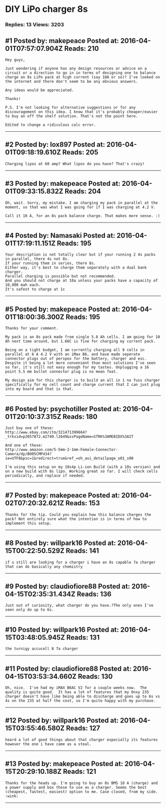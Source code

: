 # DIY LiPo charger 8s

### Replies: 13 Views: 3203

## \#1 Posted by: makepeace Posted at: 2016-04-01T07:57:07.904Z Reads: 210

```
Hey guys,

Just wondering if anyone has any design resources or advice on a circuit or a direction to go in in terms of designing one to balance charge an 8s LiPo pack at high current (say 10A or so)? I've looked on the internet and there don't seem to be any obvious answers.

Any ideas would be appreciated.

Thanks!

P.S. I'm not looking for alternative suggestions or for any discouragement on this idea. I know that it's probably cheaper/easier to buy an off the shelf solution. That's not the point here.

Edited to change a ridiculous calc error.
```

---
## \#2 Posted by: lox897 Posted at: 2016-04-01T09:18:19.610Z Reads: 205

```
Charging lipos at 60 amp? What lipos do you have? That's crazy!
```

---
## \#3 Posted by: makepeace Posted at: 2016-04-01T09:33:15.832Z Reads: 204

```
Oh, wait. Sorry, my mistake. I am charging my pack in parallel at the moment, so that was what I was going for if I was charging at 4.2 V.

Call it 10 A, for an 8s pack balance charge. That makes more sense. :)
```

---
## \#4 Posted by: Namasaki Posted at: 2016-04-01T17:19:11.151Z Reads: 195

```
Your description is not totally clear but if your running 2 4s packs in parallel, there 4s not 8s. 
If your running them in series, there 8s. 
Either way, it's best to charge them separately with a dual bank charger. 
Parallel charging is possible but not recommended. 
And you should not charge at 10a unless your packs have a capacity of 10,000 mah each. 
It's safest to charge at 1c
```

---
## \#5 Posted by: makepeace Posted at: 2016-04-01T18:00:36.300Z Reads: 195

```
Thanks for your comment.

My pack is an 8s pack made from single 5.8 Ah cells. I am going for 10 Ah next time around, but 1.66C is fine for charging my current pack.

Being on a tight budget, I am currently charging all 8 cells in parallel at 6 A 4.2 V with an iMax B6, and have made seperate connector plugs out of perspex for the battery, charger and esc. Despite it being a lot more convenient than most solutions I've seen so far, it's still not easy enough for my tastes. Unplugging a 16 point 5.5 mm bullet connector plug is no mean feat.

My design aim for this charger is to build an all in 1 no fuss charger specifically for my cell count and charge current that I can just plug into my board and that is that.
```

---
## \#6 Posted by: psychotiller Posted at: 2016-04-01T20:10:37.315Z Reads: 180

```
Just buy one of these:
http://www.ebay.com/itm/321471399664?_trksid=p2057872.m2749.l2649&ssPageName=STRK%3AMEBIDX%3AIT

And one of these:
http://www.amazon.com/5-5mm-2-1mm-Female-Connector-Camera/dp/B005CMP434?ie=UTF8&psc=1&redirect=true&ref_=oh_aui_detailpage_o01_s00
 
I'm using this setup on my 10s4p Li-ion Build (with a 10s version) and on a new build with 8s lipo. Working great so far. I will check cells periodically, and replace if needed.
```

---
## \#7 Posted by: makepeace Posted at: 2016-04-02T07:20:32.621Z Reads: 153

```
Thanks for the tip. Could you explain how this balance charges the pack? Not entirely sure what the intention is in terms of how to implement this setup.
```

---
## \#8 Posted by: willpark16 Posted at: 2016-04-15T00:22:50.529Z Reads: 141

```
if u still are looking for a charger i have an 8s capable 7a charger that can do basically any chemistry
```

---
## \#9 Posted by: claudiofiore88 Posted at: 2016-04-15T02:35:31.434Z Reads: 136

```
Just out of curiosity, what charger do you have.?The only ones I've seen only do up to 6s.
```

---
## \#10 Posted by: willpark16 Posted at: 2016-04-15T03:48:05.945Z Reads: 131

```
the turnigy accucell 8 7a charger
```

---
## \#11 Posted by: claudiofiore88 Posted at: 2016-04-15T03:53:34.660Z Reads: 130

```
Oh, nice.  I've had my iMAX B6AC V2 for a couple weeks now.  The quality is quite good.  It has a lot of features that my Onxy 235 charger doesn't have like being able to discharge and goes up to 6s vs 4s on the 235 at half the cost, so I'm quite happy with my purchase.
```

---
## \#12 Posted by: willpark16 Posted at: 2016-04-15T03:55:46.580Z Reads: 127

```
heard a lot of good things about that charger especially its features however the one i have came as a steal.
```

---
## \#13 Posted by: makepeace Posted at: 2016-04-15T20:29:10.188Z Reads: 121

```
Thanks for the heads up. I'm going to buy an 8s BMS 10 A (charge) and a power supply and box those to use as a charger. Seems the best (cheapest, fastest, easiest) option to me. Case closed, from my side. :wink:
```

---
